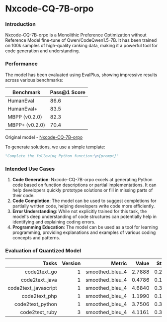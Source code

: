 # Nxcode-CQ-7B-orpo 

### Introduction

Nxcode-CQ-7B-orpo is a Monolithic Preference Optimization without Reference Model fine-tune of Qwen/CodeQwen1.5-7B. It has been trained on 100k samples of high-quality ranking data, making it a powerful tool for code generation and understanding.

### Performance

The model has been evaluated using EvalPlus, showing impressive results across various benchmarks:

| Benchmark | Pass@1 Score |
|-----------|--------------|
| HumanEval | 86.6         |
| HumanEval+ | 83.5        |
| MBPP (v0.2.0) | 82.3     |
| MBPP+ (v0.2.0) | 70.4    |

Original model - [Nxcode-CQ-7B-orpo](https://huggingface.co/NTQAI/Nxcode-CQ-7B-orpo)

To generate solutions, we use a simple template:

```python
"Complete the following Python function:\n{prompt}"
```

### Intended Use Cases

1. **Code Generation**: Nxcode-CQ-7B-orpo excels at generating Python code based on function descriptions or partial implementations. It can help developers quickly prototype solutions or fill in missing parts of their code.
2. **Code Completion**: The model can be used to suggest completions for partially written code, helping developers write code more efficiently.
3. **Error Understanding**: While not explicitly trained for this task, the model's deep understanding of code structures can potentially help in identifying and explaining coding errors.
4. **Programming Education**: The model can be used as a tool for learning programming, providing explanations and examples of various coding concepts and patterns.

### Evaluation of Quantized Model

 | Tasks                | Version  | Metric          |    Value |    Stderr |
 |---------------------:|---------:|-----------------:|---------:|----------:|
 | code2text_go         |        1 |  smoothed_bleu_4 |   2.7888 |    0.2845 |
 | code2text_java       |        1 | smoothed_bleu_4 |   0.4786 |    0.1314 |
 | code2text_javascript |        1 |  smoothed_bleu_4 |   4.6840 |    0.3061 |
 | code2text_php        |        1 |  smoothed_bleu_4 |   1.1990 |    0.1641 |
 | code2text_python     |        1 |  smoothed_bleu_4 |   3.7506 |    0.3094 |
 | code2text_ruby       |        3 |  smoothed_bleu_4 |   4.1161 |    0.3948 |